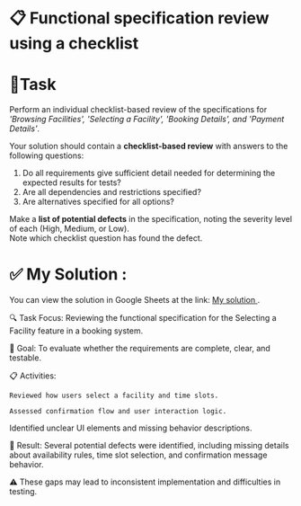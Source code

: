 <div>
  <h1> 📋 Functional specification review using a checklist</h1>
  
  <h1>🔎Task</h1>
  <p>Perform an individual checklist-based review of the specifications for <i>'Browsing Facilities', 'Selecting a Facility', 'Booking Details', and 'Payment Details'</i>.</p>
  <p>Your solution should contain a <b>checklist-based review</b> with answers to the following questions: </p>
  
  <ol>
    <li>Do all requirements give sufficient detail needed for determining the expected results for tests?</li>
    <li>Are all dependencies and restrictions specified?</li>
    <li>Are alternatives specified for all options?</li> 
  </ol>
  
  <p> Make a <b>list of potential defects</b> in the specification, noting the severity level of each (High, Medium, or Low).<br>
      Note which checklist question has found the defect.</p>

<h1>✅ My Solution :</h1>
<p> You can view the solution in Google Sheets at the link: <a href="https://docs.google.com/spreadsheets/d/1zvXy7c53vkJGOK1HFFpyrAqLX2gu-PKmlX2zIAMi29A/edit?usp=sharing target="_blank"> My solution </a>.
</p>

🔍 Task Focus: Reviewing the functional specification for the Selecting a Facility feature in a booking system.

📝 Goal: To evaluate whether the requirements are complete, clear, and testable.

📋 Activities:

    Reviewed how users select a facility and time slots.

    Assessed confirmation flow and user interaction logic.
</div>
    Identified unclear UI elements and missing behavior descriptions.

🐞 Result: Several potential defects were identified, including missing details about availability rules, time slot selection, and confirmation message behavior.

⚠️ These gaps may lead to inconsistent implementation and difficulties in testing.
